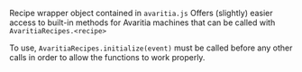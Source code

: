 Recipe wrapper object contained in `avaritia.js`
Offers (slightly) easier access to built-in methods for Avaritia machines that can be called with 
`AvaritiaRecipes.<recipe>`

To use, `AvaritiaRecipes.initialize(event)` must be called before any other calls in order to allow the functions to work properly.